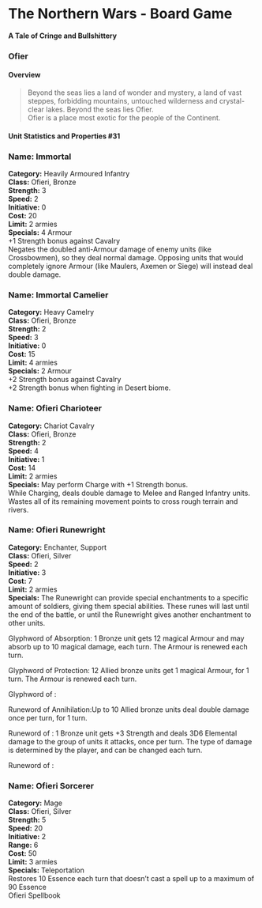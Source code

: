 The Northern Wars - Board Game
==============================

**A Tale of Cringe and Bullshittery**

### Ofier

#### Overview

>   Beyond the seas lies a land of wonder and mystery, a land of vast steppes,
>   forbidding mountains, untouched wilderness and crystal-clear lakes. Beyond
>   the seas lies Ofier.  
>   Ofier is a place most exotic for the people of the Continent.

#### Unit Statistics and Properties \#31

### Name: Immortal

**Category:** Heavily Armoured Infantry  
**Class:** Ofieri, Bronze  
**Strength:** 3  
**Speed:** 2  
**Initiative:** 0  
**Cost:** 20  
**Limit:** 2 armies  
**Specials:** 4 Armour  
+1 Strength bonus against Cavalry  
Negates the doubled anti-Armour damage of enemy units (like Crossbowmen), so
they deal normal damage. Opposing units that would completely ignore Armour
(like Maulers, Axemen or Siege) will instead deal double damage.

### Name: Immortal Camelier

**Category:** Heavy Camelry  
**Class:** Ofieri, Bronze  
**Strength:** 2  
**Speed:** 3  
**Initiative:** 0  
**Cost:** 15  
**Limit:** 4 armies  
**Specials:** 2 Armour  
+2 Strength bonus against Cavalry  
+2 Strength bonus when fighting in Desert biome.

### Name: Ofieri Charioteer

**Category:** Chariot Cavalry  
**Class:** Ofieri, Bronze  
**Strength:** 2  
**Speed:** 4  
**Initiative:** 1  
**Cost:** 14  
**Limit:** 2 armies  
**Specials:** May perform Charge with +1 Strength bonus.  
While Charging, deals double damage to Melee and Ranged Infantry units.  
Wastes all of its remaining movement points to cross rough terrain and rivers.

### Name: Ofieri Runewright

**Category:** Enchanter, Support  
**Class:** Ofieri, Silver  
**Speed:** 2  
**Initiative:** 3  
**Cost:** 7  
**Limit:** 2 armies  
**Specials:** The Runewright can provide special enchantments to a specific
amount of soldiers, giving them special abilities. These runes will last until
the end of the battle, or until the Runewright gives another enchantment to
other units.

Glyphword of Absorption: 1 Bronze unit gets 12 magical Armour and may absorb up
to 10 magical damage, each turn. The Armour is renewed each turn.

Glyphword of Protection: 12 Allied bronze units get 1 magical Armour, for 1
turn. The Armour is renewed each turn.

Glyphword of :

Runeword of Annihilation:Up to 10 Allied bronze units deal double damage once
per turn, for 1 turn.

Runeword of : 1 Bronze unit gets +3 Strength and deals 3D6 Elemental damage to
the group of units it attacks, once per turn. The type of damage is determined
by the player, and can be changed each turn.

Runeword of :

### Name: Ofieri Sorcerer

**Category:** Mage  
**Class:** Ofieri, Silver  
**Strength:** 5  
**Speed:** 20  
**Initiative:** 2  
**Range:** 6  
**Cost:** 50  
**Limit:** 3 armies  
**Specials:** Teleportation  
Restores 10 Essence each turn that doesn’t cast a spell up to a maximum of 90
Essence  
Ofieri Spellbook
